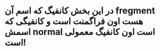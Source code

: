 # در این بخش کانفیگ که اسم آن fregment هست اون فراگمنت است و کانفیگی که اسمش normal است اون کانفیگ معمولی است!
